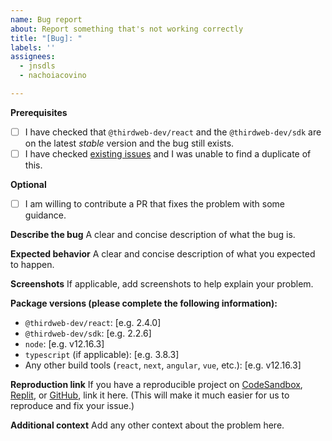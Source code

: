 ```yaml
---
name: Bug report
about: Report something that's not working correctly
title: "[Bug]: "
labels: ''
assignees:
  - jnsdls
  - nachoiacovino

---
```


**Prerequisites**

* [ ] I have checked that `@thirdweb-dev/react` and the `@thirdweb-dev/sdk` are on the latest _stable_ version and the bug still exists.
* [ ] I have checked [existing issues](https://github.com/thirdweb-dev/typescript-sdk/issues?q=is%3Aissue) and I was unable to find a duplicate of this.

**Optional**

* [ ] I am willing to contribute a PR that fixes the problem with some guidance.

**Describe the bug**
A clear and concise description of what the bug is.

**Expected behavior**
A clear and concise description of what you expected to happen.

**Screenshots**
If applicable, add screenshots to help explain your problem.

**Package versions (please complete the following information):**
 - `@thirdweb-dev/react`: [e.g. 2.4.0]
 - `@thirdweb-dev/sdk`: [e.g. 2.2.6]
 - `node`: [e.g. v12.16.3]
 - `typescript` (if applicable): [e.g. 3.8.3] 
 - Any other build tools (`react`, `next`, `angular`, `vue`, etc.): [e.g. v12.16.3]

**Reproduction link**
If you have a reproducible project on [CodeSandbox](https://codesandbox.io/), [Replit](https://replit.com/), or [GitHub](https://github.com/), link it here. (This will make it much easier for us to reproduce and fix your issue.)

**Additional context**
Add any other context about the problem here.
